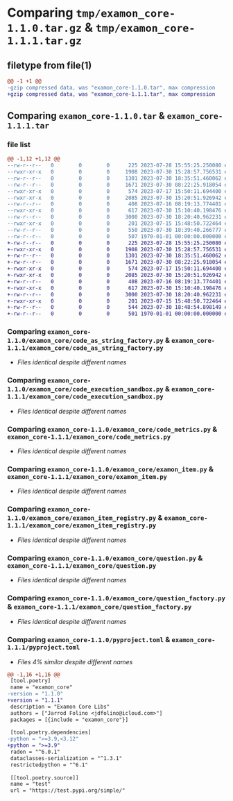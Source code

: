 # Comparing `tmp/examon_core-1.1.0.tar.gz` & `tmp/examon_core-1.1.1.tar.gz`

## filetype from file(1)

```diff
@@ -1 +1 @@
-gzip compressed data, was "examon_core-1.1.0.tar", max compression
+gzip compressed data, was "examon_core-1.1.1.tar", max compression
```

## Comparing `examon_core-1.1.0.tar` & `examon_core-1.1.1.tar`

### file list

```diff
@@ -1,12 +1,12 @@
--rw-r--r--   0        0        0      225 2023-07-28 15:55:25.250080 examon_core-1.1.0/examon_core/__init__.py
--rwxr-xr-x   0        0        0     1908 2023-07-30 15:28:57.756531 examon_core-1.1.0/examon_core/code_as_string_factory.py
--rw-r--r--   0        0        0     1301 2023-07-30 18:35:51.460062 examon_core-1.1.0/examon_core/code_execution_sandbox.py
--rw-r--r--   0        0        0     1671 2023-07-30 08:22:25.918054 examon_core-1.1.0/examon_core/code_metrics.py
--rwxr-xr-x   0        0        0      574 2023-07-17 15:50:11.694400 examon_core-1.1.0/examon_core/examon_item.py
--rwxr-xr-x   0        0        0     2085 2023-07-30 15:20:51.926942 examon_core-1.1.0/examon_core/examon_item_registry.py
--rw-r--r--   0        0        0      408 2023-07-16 08:19:13.774401 examon_core-1.1.0/examon_core/multi_choice_factory.py
--rwxr-xr-x   0        0        0      617 2023-07-30 15:10:40.198476 examon_core-1.1.0/examon_core/question.py
--rw-r--r--   0        0        0     3000 2023-07-30 18:20:40.962231 examon_core-1.1.0/examon_core/question_factory.py
--rwxr-xr-x   0        0        0      201 2023-07-15 15:48:50.722464 examon_core-1.1.0/examon_core/question_response.py
--rw-r--r--   0        0        0      550 2023-07-30 18:39:40.266777 examon_core-1.1.0/pyproject.toml
--rw-r--r--   0        0        0      507 1970-01-01 00:00:00.000000 examon_core-1.1.0/PKG-INFO
+-rw-r--r--   0        0        0      225 2023-07-28 15:55:25.250080 examon_core-1.1.1/examon_core/__init__.py
+-rwxr-xr-x   0        0        0     1908 2023-07-30 15:28:57.756531 examon_core-1.1.1/examon_core/code_as_string_factory.py
+-rw-r--r--   0        0        0     1301 2023-07-30 18:35:51.460062 examon_core-1.1.1/examon_core/code_execution_sandbox.py
+-rw-r--r--   0        0        0     1671 2023-07-30 08:22:25.918054 examon_core-1.1.1/examon_core/code_metrics.py
+-rwxr-xr-x   0        0        0      574 2023-07-17 15:50:11.694400 examon_core-1.1.1/examon_core/examon_item.py
+-rwxr-xr-x   0        0        0     2085 2023-07-30 15:20:51.926942 examon_core-1.1.1/examon_core/examon_item_registry.py
+-rw-r--r--   0        0        0      408 2023-07-16 08:19:13.774401 examon_core-1.1.1/examon_core/multi_choice_factory.py
+-rwxr-xr-x   0        0        0      617 2023-07-30 15:10:40.198476 examon_core-1.1.1/examon_core/question.py
+-rw-r--r--   0        0        0     3000 2023-07-30 18:20:40.962231 examon_core-1.1.1/examon_core/question_factory.py
+-rwxr-xr-x   0        0        0      201 2023-07-15 15:48:50.722464 examon_core-1.1.1/examon_core/question_response.py
+-rw-r--r--   0        0        0      544 2023-07-30 18:48:54.898149 examon_core-1.1.1/pyproject.toml
+-rw-r--r--   0        0        0      501 1970-01-01 00:00:00.000000 examon_core-1.1.1/PKG-INFO
```

### Comparing `examon_core-1.1.0/examon_core/code_as_string_factory.py` & `examon_core-1.1.1/examon_core/code_as_string_factory.py`

 * *Files identical despite different names*

### Comparing `examon_core-1.1.0/examon_core/code_execution_sandbox.py` & `examon_core-1.1.1/examon_core/code_execution_sandbox.py`

 * *Files identical despite different names*

### Comparing `examon_core-1.1.0/examon_core/code_metrics.py` & `examon_core-1.1.1/examon_core/code_metrics.py`

 * *Files identical despite different names*

### Comparing `examon_core-1.1.0/examon_core/examon_item.py` & `examon_core-1.1.1/examon_core/examon_item.py`

 * *Files identical despite different names*

### Comparing `examon_core-1.1.0/examon_core/examon_item_registry.py` & `examon_core-1.1.1/examon_core/examon_item_registry.py`

 * *Files identical despite different names*

### Comparing `examon_core-1.1.0/examon_core/question.py` & `examon_core-1.1.1/examon_core/question.py`

 * *Files identical despite different names*

### Comparing `examon_core-1.1.0/examon_core/question_factory.py` & `examon_core-1.1.1/examon_core/question_factory.py`

 * *Files identical despite different names*

### Comparing `examon_core-1.1.0/pyproject.toml` & `examon_core-1.1.1/pyproject.toml`

 * *Files 4% similar despite different names*

```diff
@@ -1,16 +1,16 @@
 [tool.poetry]
 name = "examon_core"
-version = "1.1.0"
+version = "1.1.1"
 description = "Examon Core Libs"
 authors = ["Jarrod Folino <jdfolino@icloud.com>"]
 packages = [{include = "examon_core"}]
 
 [tool.poetry.dependencies]
-python = ">=3.9,<3.12"
+python = ">=3.9"
 radon = "^6.0.1"
 dataclasses-serialization = "^1.3.1"
 restrictedpython = "^6.1"
 
 [[tool.poetry.source]]
 name = "test"
 url = "https://test.pypi.org/simple/"
```

